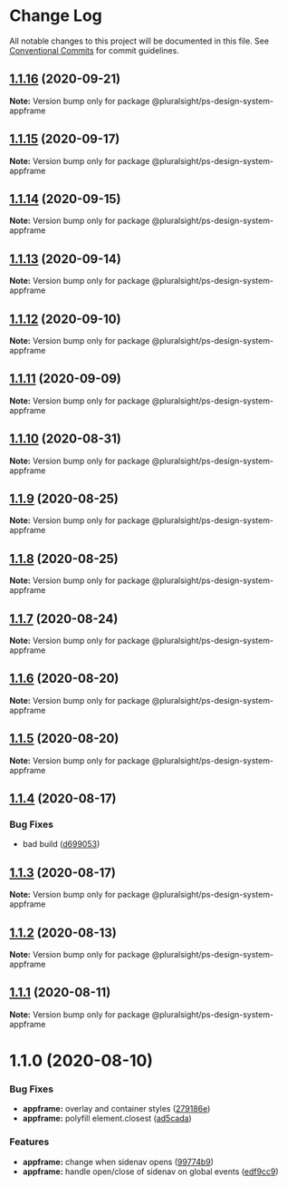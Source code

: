 # Change Log

All notable changes to this project will be documented in this file.
See [Conventional Commits](https://conventionalcommits.org) for commit guidelines.

## [1.1.16](https://github.com/pluralsight/design-system/compare/@pluralsight/ps-design-system-appframe@1.1.15...@pluralsight/ps-design-system-appframe@1.1.16) (2020-09-21)

**Note:** Version bump only for package @pluralsight/ps-design-system-appframe





## [1.1.15](https://github.com/pluralsight/design-system/compare/@pluralsight/ps-design-system-appframe@1.1.14...@pluralsight/ps-design-system-appframe@1.1.15) (2020-09-17)

**Note:** Version bump only for package @pluralsight/ps-design-system-appframe





## [1.1.14](https://github.com/pluralsight/design-system/compare/@pluralsight/ps-design-system-appframe@1.1.13...@pluralsight/ps-design-system-appframe@1.1.14) (2020-09-15)

**Note:** Version bump only for package @pluralsight/ps-design-system-appframe





## [1.1.13](https://github.com/pluralsight/design-system/compare/@pluralsight/ps-design-system-appframe@1.1.12...@pluralsight/ps-design-system-appframe@1.1.13) (2020-09-14)

**Note:** Version bump only for package @pluralsight/ps-design-system-appframe





## [1.1.12](https://github.com/pluralsight/design-system/compare/@pluralsight/ps-design-system-appframe@1.1.11...@pluralsight/ps-design-system-appframe@1.1.12) (2020-09-10)

**Note:** Version bump only for package @pluralsight/ps-design-system-appframe





## [1.1.11](https://github.com/pluralsight/design-system/compare/@pluralsight/ps-design-system-appframe@1.1.10...@pluralsight/ps-design-system-appframe@1.1.11) (2020-09-09)

**Note:** Version bump only for package @pluralsight/ps-design-system-appframe





## [1.1.10](https://github.com/pluralsight/design-system/compare/@pluralsight/ps-design-system-appframe@1.1.9...@pluralsight/ps-design-system-appframe@1.1.10) (2020-08-31)

**Note:** Version bump only for package @pluralsight/ps-design-system-appframe





## [1.1.9](https://github.com/pluralsight/design-system/compare/@pluralsight/ps-design-system-appframe@1.1.8...@pluralsight/ps-design-system-appframe@1.1.9) (2020-08-25)

**Note:** Version bump only for package @pluralsight/ps-design-system-appframe





## [1.1.8](https://github.com/pluralsight/design-system/compare/@pluralsight/ps-design-system-appframe@1.1.7...@pluralsight/ps-design-system-appframe@1.1.8) (2020-08-25)

**Note:** Version bump only for package @pluralsight/ps-design-system-appframe





## [1.1.7](https://github.com/pluralsight/design-system/compare/@pluralsight/ps-design-system-appframe@1.1.6...@pluralsight/ps-design-system-appframe@1.1.7) (2020-08-24)

**Note:** Version bump only for package @pluralsight/ps-design-system-appframe





## [1.1.6](https://github.com/pluralsight/design-system/compare/@pluralsight/ps-design-system-appframe@1.1.5...@pluralsight/ps-design-system-appframe@1.1.6) (2020-08-20)

**Note:** Version bump only for package @pluralsight/ps-design-system-appframe





## [1.1.5](https://github.com/pluralsight/design-system/compare/@pluralsight/ps-design-system-appframe@1.1.4...@pluralsight/ps-design-system-appframe@1.1.5) (2020-08-20)

**Note:** Version bump only for package @pluralsight/ps-design-system-appframe





## [1.1.4](https://github.com/pluralsight/design-system/compare/@pluralsight/ps-design-system-appframe@1.1.3...@pluralsight/ps-design-system-appframe@1.1.4) (2020-08-17)


### Bug Fixes

* bad build ([d699053](https://github.com/pluralsight/design-system/commit/d6990531d1a1c080f4f8f00d4af24f930b1a2f9f))





## [1.1.3](https://github.com/pluralsight/design-system/compare/@pluralsight/ps-design-system-appframe@1.1.2...@pluralsight/ps-design-system-appframe@1.1.3) (2020-08-17)

**Note:** Version bump only for package @pluralsight/ps-design-system-appframe





## [1.1.2](https://github.com/pluralsight/design-system/compare/@pluralsight/ps-design-system-appframe@1.1.1...@pluralsight/ps-design-system-appframe@1.1.2) (2020-08-13)

**Note:** Version bump only for package @pluralsight/ps-design-system-appframe





## [1.1.1](https://github.com/pluralsight/design-system/compare/@pluralsight/ps-design-system-appframe@1.1.0...@pluralsight/ps-design-system-appframe@1.1.1) (2020-08-11)

**Note:** Version bump only for package @pluralsight/ps-design-system-appframe





# 1.1.0 (2020-08-10)


### Bug Fixes

* **appframe:** overlay and container styles ([279186e](https://github.com/pluralsight/design-system/commit/279186e7e7e5a33b75524984334dc165b3813882))
* **appframe:** polyfill element.closest ([ad5cada](https://github.com/pluralsight/design-system/commit/ad5cada9f769e745b1898ecb6da42507d110c509))


### Features

* **appframe:** change when sidenav opens ([99774b9](https://github.com/pluralsight/design-system/commit/99774b97b0d1a3f3e325e1af91850c033fa96c8d))
* **appframe:** handle open/close of sidenav on global events ([edf9cc9](https://github.com/pluralsight/design-system/commit/edf9cc99d1ef0cd6eb7d5a983890a8e984eb1310))
